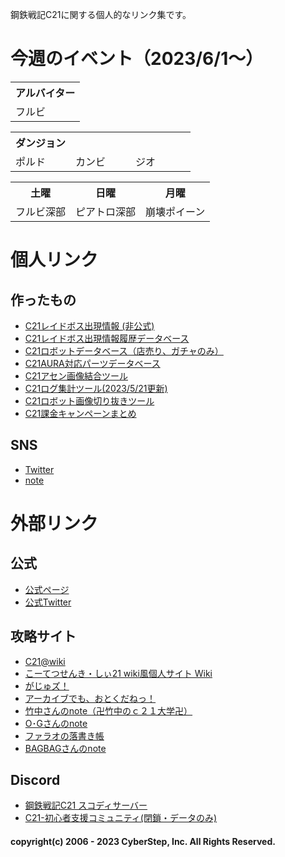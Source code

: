 鋼鉄戦記C21に関する個人的なリンク集です。

# 今週のイベント（2023/6/1～）
<table>
  <tr>
    <th>アルバイター</th>
  </tr>
  <tr>
    <td>フルビ</td>  
  </tr>
</table>
<table>
  <tr>
    <th>ダンジョン</th>
    <th>　　　　　</th>
    <th>　　　　　</th>
  </tr>
  <tr>
    <td>ポルド</td>
    <td>カンビ</td>
    <td>ジオ</td>
  </tr>
</table>
<table>
  <tr>
    <th>土曜</th>
    <th>日曜</th>
    <th>月曜</th>
  </tr>
  <tr>
    <td>フルビ深部</td>
    <td>ピアトロ深部</td>
    <td>崩壊ポイーン</td>
  </tr>
</table>

# 個人リンク
## 作ったもの
- [C21レイドボス出現情報 (非公式)](https://twitter.com/c21_info)
- [C21レイドボス出現情報履歴データベース](https://airtable.com/shr0hu8EeoSKYyUxh)
- [C21ロボットデータベース（店売り、ガチャのみ）](https://airtable.com/shrzfyYLNHVs0ss0o)
- [C21AURA対応パーツデータベース](https://airtable.com/shromCNBmcW4S78cG)
- [C21アセン画像結合ツール](https://c21tools-ss-joint.streamlitapp.com/)
- [C21ログ集計ツール(2023/5/21更新)](https://c21tools-logcounter.streamlitapp.com/)
- [C21ロボット画像切り抜きツール](https://c21tools-roboimgtrim.streamlit.app/)
- [C21課金キャンペーンまとめ](https://c21database.notion.site/88de9510def3427585e52f74b68fee04?v=2b62a4ec13464d50b6eb0a0d64dbd3f4)

## SNS
- [Twitter](https://twitter.com/Take_at_c21)
- [note](https://note.com/take_c21)

# 外部リンク
## 公式
- [公式ページ](https://www.c21-online.jp/home)
- [公式Twitter](https://twitter.com/c21_koutetu)

## 攻略サイト
- [C21@wiki](https://w.atwiki.jp/yuyutoton/)
- [こーてつせんき・しぃ21 wiki風個人サイト Wiki](https://wikiwiki.jp/dora_c21/)
- [がじゅズ！](http://c21boost.blog.fc2.com/)
- [アーカイブでも、おとくだねっ！](https://www.scoopdane.net/)
- [竹中さんのnote（卍竹中のｃ２１大学卍）](https://note.com/takenaka_c21)
- [O･Gさんのnote](https://note.com/zerobreaker21)
- [ファラオの落書き帳](https://misery-thread.blogspot.com/)
- [BAGBAGさんのnote](https://note.com/bagbag_8ag8ag/)

## Discord
- [鋼鉄戦記C21 スコディサーバー](https://discord.com/channels/1013837996048535676/1013837996581208076)
- [C21-初心者支援コミュニティ(閉鎖・データのみ)](https://discord.com/channels/439847195496284161/439997607285358605)


#### copyright(c) 2006 - 2023 CyberStep, Inc. All Rights Reserved.
